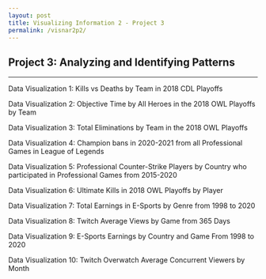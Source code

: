 ```yaml
---
layout: post
title: Visualizing Information 2 - Project 3
permalink: /visnar2p2/
---
```


## Project 3: Analyzing and Identifying Patterns

-----

Data Visualization 1: Kills vs Deaths by Team in 2018 CDL Playoffs

Data Visualization 2: Objective Time by All Heroes in the 2018 OWL Playoffs by Team

Data Visualization 3: Total Eliminations by Team in the 2018 OWL Playoffs

Data Visualization 4: Champion bans in 2020-2021 from all Professional Games in League of Legends

Data Visualization 5: Professional Counter-Strike Players by Country who participated in Professional Games from 2015-2020

Data Visualization 6: Ultimate Kills in 2018 OWL Playoffs by Player

Data Visualization 7: Total Earnings in E-Sports by Genre from 1998 to 2020

Data Visualization 8: Twitch Average Views by Game from 365 Days

Data Visualization 9: E-Sports Earnings by Country and Game From 1998 to 2020

Data Visualization 10: Twitch Overwatch Average Concurrent Viewers by Month
